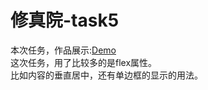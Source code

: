 # 修真院-task5

本次任务，作品展示:[Demo](http://kinWah/wang/task5)<br/>
这次任务，用了比较多的是flex属性。<br/>
比如内容的垂直居中，还有单边框的显示的用法。<br/>
